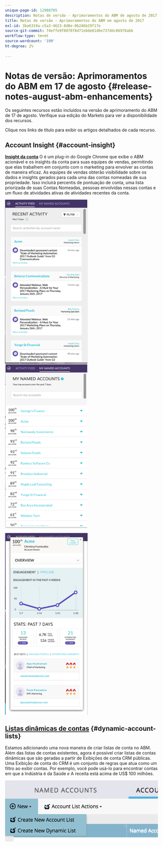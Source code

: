 ```yaml
---
unique-page-id: 12980785
description: Notas de versão - Aprimoramentos do ABM de agosto de 2017 - Documentos do Marketo - Documentação do produto
title: Notas de versão - Aprimoramentos do ABM em agosto de 2017
exl-id: 3ba6319a-c5a3-4623-8d8e-0b246b29f17e
source-git-commit: 74effe9f8078f8d71e6de01d6e737ddc86978abb
workflow-type: tm+mt
source-wordcount: '199'
ht-degree: 2%

---
```


# Notas de versão: Aprimoramentos do ABM em 17 de agosto {#release-notes-august-abm-enhancements}

Os seguintes recursos estão incluídos na versão de aprimoramento do ABM de 17 de agosto. Verifique sua edição do Marketo para ver a disponibilidade dos recursos.

Clique nos links de título para exibir os artigos detalhados de cada recurso.

## Account Insight {#account-insight}

**[Insight da conta](/help/marketo/product-docs/target-account-management/setup-tam/account-insight-plug-in-overview.md)** O é um plug-in do Google Chrome que exibe o ABM acionável e os insights da conta para suas equipes de vendas, permitindo que elas trabalhem em conjunto com o marketing para envolver as contas de maneira eficaz. As equipes de vendas obterão visibilidade sobre os dados e insights gerados para cada uma das contas nomeadas de sua propriedade. Isso incluirá percentis de pontuação de conta, uma lista priorizada de suas Contas Nomeadas, pessoas envolvidas nessas contas e um fluxo de atividades ativas de atividades recentes da conta.

![](assets/image001.png) ![](assets/image002.png)

![](assets/image003.png)

## [Listas dinâmicas de contas](/help/marketo/product-docs/target-account-management/target/account-lists.md) {#dynamic-account-lists}

Estamos adicionando uma nova maneira de criar listas de conta no ABM. Além das listas de contas existentes, agora é possível criar listas de contas dinâmicas que são geradas a partir de Exibições de conta CRM públicas. Uma Exibição de conta do CRM é um conjunto de regras que atua como um filtro ao exibir contas. Por exemplo, você pode usá-lo para encontrar contas em que a Indústria é da Saúde _e_ A receita está acima de US$ 100 milhões.

![](assets/dynamic-account-list-menu-5b14-5d-copy.png)
